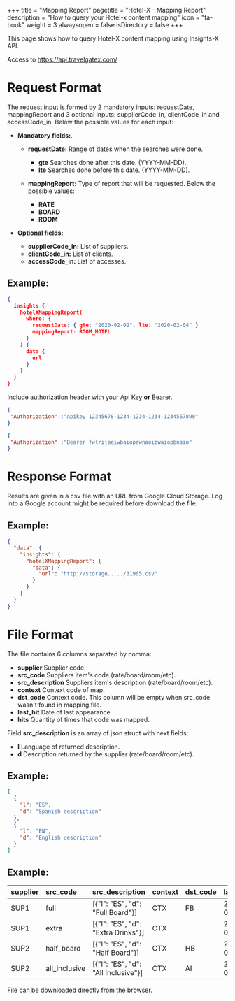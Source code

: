 +++
title = "Mapping Report"
pagetitle = "Hotel-X - Mapping Report"
description = "How to query your Hotel-x content mapping"
icon = "fa-book"
weight = 3
alwaysopen = false
isDirectory = false
+++

This page shows how to query Hotel-X content mapping using Insights-X API.

Access to https://api.travelgatex.com/

# Request Format

The request input is formed by 2 mandatory inputs: requestDate, mappingReport and 3 optional inputs: supplierCode_in, clientCode_in and accessCode_in. Below the possible values for each input:

* **Mandatory fields:**.
  * **requestDate:** Range of dates when the searches were done. 
    * **gte** Searches done after this date. (YYYY-MM-DD).
    * **lte** Searches done before this date. (YYYY-MM-DD).    

  * **mappingReport:** Type of report that will be requested. Below the possible values:
    * **RATE**
    * **BOARD**
    * **ROOM**

* **Optional fields:**
  * **supplierCode_in:** List of suppliers.
  * **clientCode_in:** List of clients.
  * **accessCode_in:** List of accesses.

## Example:
~~~json
{
  insights {
    hotelXMappingReport(
      where: {
        requestDate: { gte: "2020-02-02", lte: "2020-02-04" }
        mappingReport: ROOM_HOTEL
      }
    ) {
      data {
        url
      }
    }
  }
}

~~~ 
Include authorization header with your Api Key **or** Bearer.
~~~json
{
 "Authorization" :"Apikey 12345678-1234-1234-1234-1234567890"
}

~~~
~~~json
{
 "Authorization" :"Bearer fwlrijaeiwbaiopewnaoibwaiopbnaiu"
}

~~~

# Response Format

Results are given in a csv file with an URL from Google Cloud Storage. Log into a Google account might be required before download the file.

## Example:
~~~json
{
  "data": {
    "insights": {
      "hotelXMappingReport": {
        "data": {
          "url": "http://storage...../31965.csv"
        }
      }
    }
  }
}
~~~

# File Format

The file contains 6 columns separated by comma:

* **supplier** Supplier code. 
* **src_code** Suppliers item's code (rate/board/room/etc). 
* **src_description** Suppliers item's description (rate/board/room/etc). 
* **context** Context code of map. 
* **dst_code** Context code. This column will be empty when src_code wasn't found in mapping file.
* **last_hit** Date of last appearance. 
* **hits** Quantity of times that code was mapped. 

Field **src_description** is an array of json struct with next fields:

* **l** Language of returned description. 
* **d** Description returned by the supplier (rate/board/room/etc).

## Example:
~~~json
[
  {
    "l": "ES",
    "d": "Spanish description"
  },  
  {
    "l": "EN",
    "d": "English description"
  }
]
~~~

## Example:

| supplier | src\_code | src\_description | context | dst\_code  | last\_hit   | hits |
| :--------- | :--------- | :--------- | :--------- | :--------- | :--------- | :--------- |
| SUP1 | full | [{"l": "ES", "d": "Full Board"}] | CTX | FB | 2020-02-04 | 24565 |
| SUP1 | extra | [{"l": "ES", "d": "Extra Drinks"}] | CTX |  | 2020-02-03 | 284 |
| SUP2 | half\_board | [{"l": "ES", "d": "Half Board"}] | CTX | HB | 2020-02-02 | 2155 |
| SUP2 | all\_inclusive | [{"l": "ES", "d": "All Inclusive"}] | CTX | AI | 2020-02-04 | 27 |

File can be downloaded directly from the browser.
